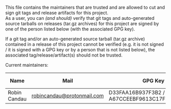 This file contains the maintainers that are trusted and are allowed to cut and sign git tags and release artifacts for this project.  
As a user, you can *(and should)* verify that git tags and auto-generated source tarballs on releases (tar.gz archives) for this project are signed by one of the person listed below (with the associated GPG key).

If a git tag and/or an auto-generated source tarball (tar.gz archive) contained in a release of this project cannot be verified (e.g. it is not signed / it is signed with a GPG key or by a person that is not listed below), the associated tag/release/artifact(s) should not be trusted.

Current maintainers:

Name | Mail | GPG Key (ID / Fingerprint) | GitHub username
---- | ---- | -----------------------------  | ---------------
Robin Candau | robincandau@protonmail.com | D33FAA16B937F3B2 / A67CCEEBF9613C17FDE96E4ED33FAA16B937F3B2 | @Antiz96
